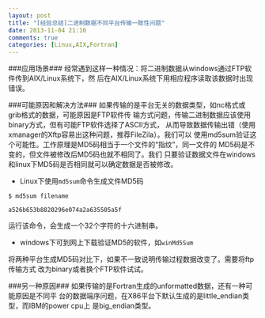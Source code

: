 ```yaml
---
layout: post
title: "[经验总结]二进制数据不同平台传输一致性问题"
date: 2013-11-04 21:10
comments: true
categories: [Linux,AIX,Fortran]
---
```

###应用场景###
经常遇到这样一种情况：将二进制数据从windows通过FTP软件传到AIX/Linux系统下，然
后在AIX/Linux系统下用相应程序读取该数据时出现错误。

<!--more-->

###可能原因和解决方法###
如果传输的是平台无关的数据类型，如nc格式或grib格式的数据，可能原因是FTP软件传
输方式问题，传输二进制数据应该使用binary方式，但有可能FTP软件选择了ASCII方式，
从而导致数据传输出错（使用xmanager的Xftp容易出这种问题，推荐FileZila）。我们可以
使用md5sum验证这个可能性。工作原理是MD5码相当于一个文件的“指纹”，同一文件的
MD5码是不变的，但文件被修改后MD5码也就不相同了。我们
只要验证数据文件在windows和linux下MD5码是否相同就可以确定数据是否被修改。

* Linux下使用`md5sum`命令生成文件MD5码

```
$ md5sum filename

a526b653b8820296e074a2a635505a5f
```

运行该命令，会生成一个32个字符的十六进制串。

* windows下可到网上下载验证MD5的软件，如`winMd5Sum`

将两种平台生成MD5码对比下，如果不一致说明传输过程数据改变了。需要将ftp传输方式
改为binary或者换个FTP软件试试。

###另一种原因###
如果传输的是Fortran生成的unformatted数据，还有一种可能原因是不同平
台的数据端序问题，在X86平台下默认生成的是little_endian类型，而IBM的power cpu上
是big_endian类型。


